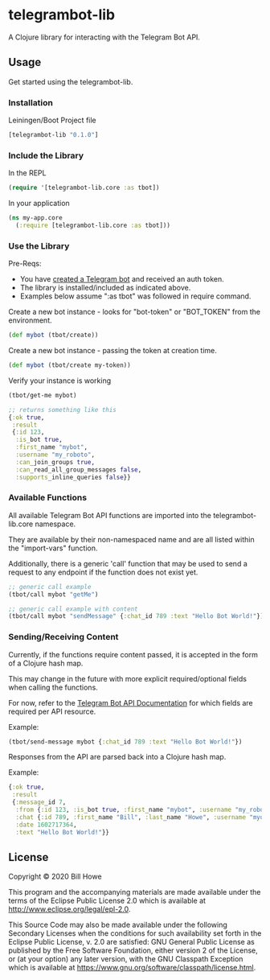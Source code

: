 # telegrambot-lib

A Clojure library for interacting with the Telegram Bot API.

## Usage

Get started using the telegrambot-lib.

### Installation

Leiningen/Boot Project file

```clojure
[telegrambot-lib "0.1.0"]
```

### Include the Library

In the REPL

```clojure
(require '[telegrambot-lib.core :as tbot])
```

In your application

```clojure
(ns my-app.core
  (:require [telegrambot-lib.core :as tbot]))
```

### Use the Library

Pre-Reqs:

- You have [created a Telegram bot](https://core.telegram.org/bots#3-how-do-i-create-a-bot) and received an auth token.
- The library is installed/included as indicated above.
- Examples below assume ":as tbot" was followed in require command.

Create a new bot instance - looks for "bot-token" or "BOT_TOKEN" from the environment.

```clojure
(def mybot (tbot/create))
```

Create a new bot instance - passing the token at creation time.

```clojure
(def mybot (tbot/create my-token))
```

Verify your instance is working

```clojure
(tbot/get-me mybot)

;; returns something like this
{:ok true,
 :result
 {:id 123,
  :is_bot true,
  :first_name "mybot",
  :username "my_roboto",
  :can_join_groups true,
  :can_read_all_group_messages false,
  :supports_inline_queries false}}
```

### Available Functions

All available Telegram Bot API functions are imported into the telegrambot-lib.core namespace.

They are available by their non-namespaced name and are all listed within the "import-vars" function.

Additionally, there is a generic 'call' function that may be used to send a request to any endpoint if the function does not exist yet.

```clojure
;; generic call example
(tbot/call mybot "getMe")

;; generic call example with content
(tbot/call mybot "sendMessage" {:chat_id 789 :text "Hello Bot World!"})
```

### Sending/Receiving Content

Currently, if the functions require content passed, it is accepted in the form of a Clojure hash map.

This may change in the future with more explicit required/optional fields when calling the functions.

For now, refer to the [Telegram Bot API Documentation](https://core.telegram.org/bots/api) for which fields are required per API resource.

Example:

```clojure
(tbot/send-message mybot {:chat_id 789 :text "Hello Bot World!"})
```

Responses from the API are parsed back into a Clojure hash map.

Example:

```clojure
{:ok true,
 :result
 {:message_id 7,
  :from {:id 123, :is_bot true, :first_name "mybot", :username "my_roboto"},
  :chat {:id 789, :first_name "Bill", :last_name "Howe", :username "myusername", :type "private"},
  :date 1602717364,
  :text "Hello Bot World!"}}
```

## License

Copyright © 2020 Bill Howe

This program and the accompanying materials are made available under the
terms of the Eclipse Public License 2.0 which is available at
<http://www.eclipse.org/legal/epl-2.0>.

This Source Code may also be made available under the following Secondary
Licenses when the conditions for such availability set forth in the Eclipse
Public License, v. 2.0 are satisfied: GNU General Public License as published by
the Free Software Foundation, either version 2 of the License, or (at your
option) any later version, with the GNU Classpath Exception which is available
at <https://www.gnu.org/software/classpath/license.html>.

